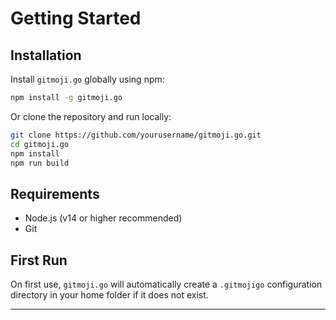 # Getting Started

## Installation

Install `gitmoji.go` globally using npm:

```bash
npm install -g gitmoji.go
```

Or clone the repository and run locally:

```bash
git clone https://github.com/yourusername/gitmoji.go.git
cd gitmoji.go
npm install
npm run build
```

## Requirements

- Node.js (v14 or higher recommended)
- Git

## First Run

On first use, `gitmoji.go` will automatically create a `.gitmojigo` configuration directory in your home folder if it does not exist.

---
